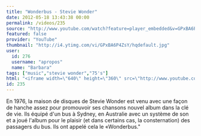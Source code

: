 ```yaml
---
title: "Wonderbus - Stevie Wonder"
date: 2012-05-18 13:43:38 00:00
permalink: /videos/235
source: "http://www.youtube.com/watch?feature=player_embedded&v=GPxBA6P4ZsY"
featured: false
provider: "YouTube"
thumbnail: "http://i4.ytimg.com/vi/GPxBA6P4ZsY/hqdefault.jpg"
user:
  id: 276
  username: "apropos"
  name: "Barbara"
tags: ["music","stevie wonder","75's"]
html: "<iframe width=\"640\" height=\"360\" src=\"http://www.youtube.com/embed/GPxBA6P4ZsY?wmode=transparent&fs=1&feature=oembed\" frameborder=\"0\" allowfullscreen></iframe>"
id: 235
---
```


En 1976, la maison de disques de Stevie Wonder est venu avec une façon de hanche assez pour promouvoir ses chansons nouvel album dans la clé de vie. Ils équipé d'un bus à Sydney, en Australie avec un système de son et a joué l'album pour le plaisir (et dans certains cas, la consternation) des passagers du bus. Ils ont appelé cela le «Wonderbus."
